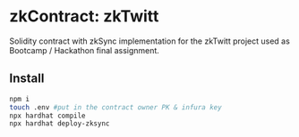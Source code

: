 # zkContract: zkTwitt

Solidity contract with zkSync implementation for the zkTwitt project used as Bootcamp / Hackathon final assignment.

## Install

```bash
npm i
touch .env #put in the contract owner PK & infura key
npx hardhat compile
npx hardhat deploy-zksync
```
